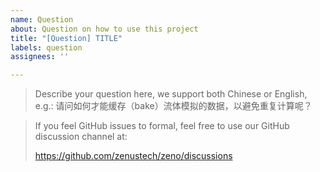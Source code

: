 ```yaml
---
name: Question
about: Question on how to use this project
title: "[Question] TITLE"
labels: question
assignees: ''

---
```


<!--
Thank for you question!
If this is your first question to Zeno, make sure you've checked out the contributor guidelines:

https://github.com/zenustech/zeno/blob/master/docs/CONTRIBUTING.md
-->

> Describe your question here, we support both Chinese or English, e.g.:
> 请问如何才能缓存（bake）流体模拟的数据，以避免重复计算呢？

> If you feel GitHub issues to formal, feel free to use our GitHub discussion channel at:
>
> https://github.com/zenustech/zeno/discussions
